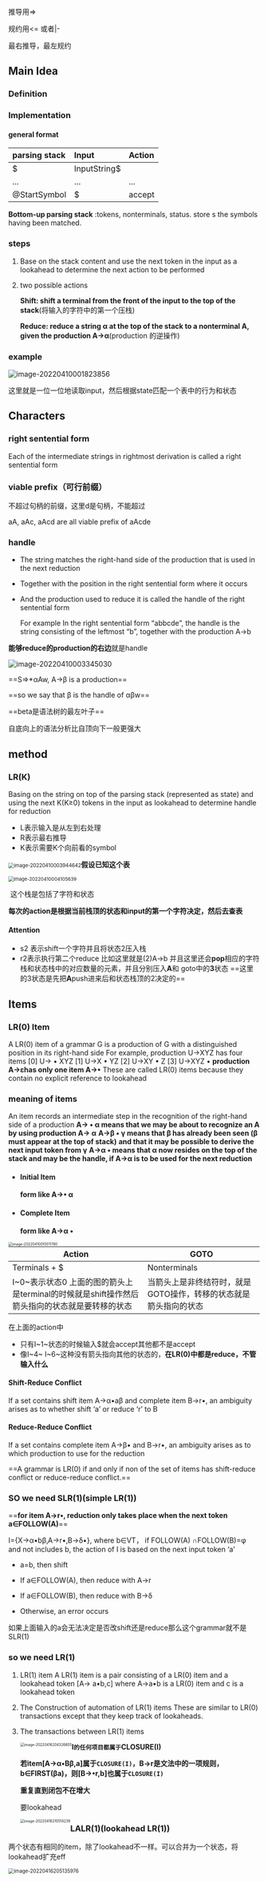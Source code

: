 推导用=>

规约用<= 或者|-

最右推导，最左规约

## Main Idea

### Definition

### Implementation

#### general format

| parsing stack | Input        | Action |
| :------------ | :----------- | :----- |
| $             | InputString$ |        |
| ...           | ...          | ...    |
| @StartSymbol  | $            | accept |

**Bottom-up parsing stack** :tokens, nonterminals, status. store s the symbols having been matched.

### steps

1. Base on the stack content and use the next token in the input as a lookahead to determine the next action to be performed

2. two possible actions

   **Shift: shift a terminal from the front of the input to the top of the stack**(将输入的字符中的第一个压栈)

   **Reduce: reduce a string α at the top of the stack to a nonterminal A, given the production A->α**(production 的逆操作)

   

### example

![image-20220410001823856](C:\Users\17526\AppData\Roaming\Typora\typora-user-images\image-20220410001823856.png)

这里就是一位一位地读取input，然后根据state匹配一个表中的行为和状态

## Characters

### right sentential form

Each of the intermediate strings in rightmost derivation is called a right sentential form

### viable prefix（可行前缀）

不超过句柄的前缀，这里d是句柄，不能超过

aA, aAc, aAcd are all viable prefix of aAcde

### handle

- The string matches the right-hand side of the production that is used in the next reduction

- Together with the position in the right sentential form where it occurs 

- And the production used to reduce it is called the handle of the right sentential form

  For example
  In the right sentential form “abbcde”, the handle is the string consisting of the leftmost “b”, together with the production A->b

**能够reduce的production的右边**就是handle

![image-20220410003345030](C:\Users\17526\AppData\Roaming\Typora\typora-user-images\image-20220410003345030.png)

==S=>*αAw, A->β is a production==

==so we say that β is the handle of αβw==

==beta是语法树的最左叶子==



自底向上的语法分析比自顶向下一般更强大

## method

### LR(K)

Basing on the string on top of the parsing stack (represented as state) and using the next K(K≥0) tokens in the input as lookahead to determine handle for reduction

- L表示输入是从左到右处理
- R表示最右推导
- K表示需要K个向前看的symbol



<img src="C:\Users\17526\AppData\Roaming\Typora\typora-user-images\image-20220410003944642.png" alt="image-20220410003944642" style="zoom: 70%;" />**假设已知这个表**



<img  src="C:\Users\17526\AppData\Roaming\Typora\typora-user-images\image-20220410004105639.png" alt="image-20220410004105639" style="zoom:67%;" /> 

​		这个栈是包括了字符和状态

​		**每次的action是根据当前栈顶的状态和input的第一个字符决定，然后去查表**

#### 	  Attention 

- s2 表示shift一个字符并且将状态2压入栈
- r2表示执行第二个reduce 比如这里就是(2)A->b  并且这里还会**pop**相应的字符栈和状态栈中的对应数量的元素，并且分别压入**A**和	goto中的**3**状态 ==这里的3状态是先把**A**push进来后和状态栈顶的2决定的==



## Items

### LR(0) Item

 A LR(0) item of a grammar G is a production of G with a distinguished position in its right-hand side
For example, production U→XYZ has four items
[0] U→ • XYZ [1] U→X • YZ
[2] U→XY • Z [3] U→XYZ •
**production A→εhas only one item A→•**
These are called LR(0) items because they contain no explicit reference to lookahead

### meaning of items

An item records an intermediate step in the recognition of the right-hand side of a production
**A→ • α means that we may be about to recognize an A by using production A→ α**
**A→β • γ means that β has already been seen (β must appear at the top of stack)**
**and that it may be possible to derive the next input token from γ**
**A→α • means that α now resides on the top of the stack and may be the handle, if A->α is to be used for the next reduction**

- #### Initial Item

  **form like A->• α**

- #### Complete Item

  **form like A→α •**





<img src="C:\Users\17526\AppData\Roaming\Typora\typora-user-images\image-20220410010511780.png" alt="image-20220410010511780" style="zoom:50%;float:left" />



| Action                                                       | GOTO                                                         |
| ------------------------------------------------------------ | ------------------------------------------------------------ |
| Terminals + $                                                | Nonterminals                                                 |
| I~0~表示状态0 上面的图的箭头上是terminal的时候就是shift操作然后箭头指向的状态就是要转移的状态 | 当箭头上是非终结符时，就是GOTO操作，转移的状态就是箭头指向的状态 |

在上面的action中

- 只有I~1~状态的时候输入$就会accept其他都不是accept
- 像I~4~ I~6~这种没有箭头指向其他的状态的，**在LR(0)中都是reduce，不管输入什么**



#### Shift-Reduce Conflict

If a set contains shift item A→α•aβ and complete item B→r•, an ambiguity arises as to whether shift ‘a’ or reduce ‘r’ to B

#### Reduce-Reduce Conflict

If a set contains complete item A→β• and B→r•, an ambiguity arises as to which production to use for the reduction

==A grammar is LR(0) if and only if non of the set of items has shift-reduce conflict or reduce-reduce conflict.==

### SO we need SLR(1)(simple LR(1))

==**for item A→r•, reduction only takes place when the next token a∈FOLLOW(A)**==



I={X→α•bβ‚Α→r•‚Β→δ•}, where b∈VT，
if FOLLOW(A) ∩FOLLOW(B)=φ and not
includes b, the action of I is based on the
next input token ‘a’

-  a=b, then shift

- If a∈FOLLOW(A), then reduce with A→r

- If a∈FOLLOW(B), then reduce with B→δ 

- Otherwise, an error occurs

  

如果上面输入的a会无法决定是否改shift还是reduce那么这个grammar就不是SLR(1)

### so we need LR(1)

1. LR(1) item
   A LR(1) item is a pair consisting of a
   LR(0) item and a lookahead token
   [A-> a•b,c] where A->a•b is a LR(0)
   item and c is a lookahead token

2. The Construction of automation of
   LR(1) items
   These are similar to LR(0)
   transactions except that they keep
   track of lookaheads.

3. The transactions between LR(1) items

   <img src="C:\Users\17526\AppData\Roaming\Typora\typora-user-images\image-20220416204326805.png" alt="image-20220416204326805" style="zoom:50%;float:left" />

   

   **I`的任何项目都属于`CLOSURE(I)**
   
   **若item[A->α•Bβ,a]属于`CLOSURE(I)`，B->r是文法中的一项规则，b∈FIRST(βa)，则[B->•r,b]也属于`CLOSURE(I)`**
   
   **重复直到闭包不在增大**
   
   
   
   要lookahead
   
   <img src="C:\Users\17526\AppData\Roaming\Typora\typora-user-images\image-20220416210514239.png" alt="image-20220416210514239" style="zoom:50%;float:left" />

### LALR(1)(lookahead LR(1))

两个状态有相同的item，除了lookahead不一样。可以合并为一个状态，将lookahead扩充eff

<img src="C:\Users\17526\AppData\Roaming\Typora\typora-user-images\image-20220416205135976.png" alt="image-20220416205135976" style="zoom:70%;float:left" />



